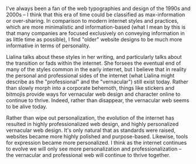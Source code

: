I've always been a fan of the web typographies and design of the 1990s and 2000s – I think that this era of time could be classified as max-information or over-sharing. In comparison to modern internet styles and practices, which are more minimalistic and information-based (what I mean by this is that many companies are focused exclusively on conveying information in as little time as possible), I find "older" website designs to be much more informative in terms of personality.

Lialina talks about these styles in her writing, and particularly talks about the transition or fads within the internet. She forsees the eventual end of many of the styles common in the early internet, but I believe that in reality the personal and professional sides of the internet (what Lialina might describe as the "professional" and the "vernacular") still exist today. Rather than slowly morph into a corporate behemoth, things like stickers and bitmojis provide ways for vernacular web design and character online to continue to thrive. Indeed, rather than disappear, the vernacular web seems to be alive today.

Rather than wipe out personalization, the evolution of the internet has resulted in highly professionalized web design, and highly personalized vernacular web design. It's only natural that as standards were raised, websites became more highly polished and purpose-based. Likewise, tools for expression became more personalized. I think as the internet continues to evolve we will only see more personalization and professionalization – the vernacular and professional web will continue to thrive together.
